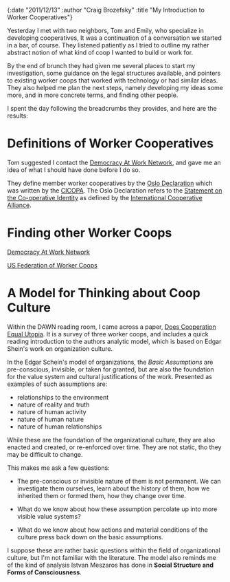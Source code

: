 {:date "2011/12/13" :author "Craig Brozefsky" :title "My Introduction to Worker Cooperatives"}

Yesterday I met with two neighbors, Tom and Emily, who specialize in
developing cooperatives, It was a continuation of a conversation we
started in a bar, of course.  They listened patiently as I tried to
outline my rather abstract notion of what kind of coop I wanted to
build or work for.  

By the end of brunch they had given me several places to start my
investigation, some guidance on the legal structures available, and
pointers to existing worker coops that worked with technology or had
similar ideas.  They also helped me plan the next steps, namely
developing my ideas some more, and in more concrete terms, and finding
other people.

I spent the day following the breadcrumbs they provides, and here are
the results:

# Definitions of Worker Cooperatives

Tom suggested I contact the [Democracy At Work
Network](http://dawn.coop), and gave me an idea of what I should have
done before I do so.

They define member worker cooperatives by the [Oslo
Declaration](http://usworker.coop/public/documents/Oslo_Declaration.pdf)
which was written by the [CICOPA](http://www.cicopa.coop/).  The Oslo
Declaration refers to the [Statement on the Co-operative
Identity](http://www.ica.coop/coop/principles.html) as defined by the
[International Cooperative Alliance](http://www.ica.coop).

# Finding other Worker Coops

[Democracy At Work Network](http://dawn.coop)

[US Federation of Worker Coops](http://usworker.coop)

# A Model for Thinking about Coop Culture

Within the DAWN reading room, I came across a paper, [Does Cooperation
Equal
Utopia](http://www.usworker.coop/system/files/Does_Cooperation_Equal_Utopia%20%28P%29_0.pdf).
It is a survey of three worker coops, and includes a quick reading
introduction to the authors analytic model, which is based on Edgar
Shein's work on organization culture.

In the Edgar Schein's model of organizations, the *Basic Assumptions*
are pre-conscious, invisible, or taken for granted, but are also the
foundation for the value system and cultural justifications of the
work.  Presented as examples of such assumptions are:

* relationships to the environment
* nature of reality and truth
* nature of human activity
* nature of human nature
* nature of human relationships

While these are the foundation of the organizational culture, they are
also enacted and created, or re-enforced over time.  They are not
static, tho they may be difficult to change.

This makes me ask a few questions:

* The pre-conscious or invisible nature of them is not permanent.  We
  can investigate them ourselves, learn about the history of them, how
  we inherited them or formed them, how they change over time.

* What do we know about how these assumption percolate up into more
  visible value systems?

* What do we know about how actions and material conditions of the
  culture press back down on the basic assumptions.

I suppose these are rather basic questions within the field of
organizational culture, but I'm not familiar with the literature.  The
model also reminds me of the kind of analysis Istvan Meszaros has done
in **Social Structure and Forms of Consciousness**.

